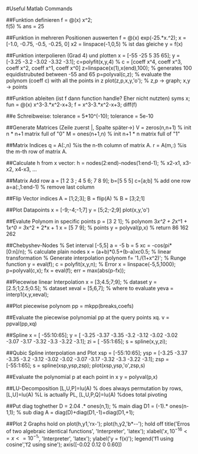 #Useful Matlab Commands

##Funktion definieren
f = @(x) x^2;\
f(5) % ans = 25

##Funktion in mehreren Positionen auswerten
f = @(x) exp(-25.*x.^2);
x = [-1.0, -0.75, -0.5, -0.25, 0]
x2 = linspace(-1,0,5) % ist das gleiche
y = f(x)

##Funktion interpolieren (Grad 4) und plotten
x = [-55 -25 5 35 65];
y = [-3.25 -3.2 -3.02 -3.32 -3.1];
c=polyfit(x,y,4) 			% c = [coeff x^4, coeff x^3, coeff x^2, coeff x^1, coeff x^0]
z=linspace(x(1),x(end),100); 		% generates 100 equidistrubuted between -55 and 65
p=polyval(c,z); 			% evaluate the polynom (coeff c) with all the points in z
plot(z,p,x,y,'o'); 			% z,p -> graph; x,y -> points

##Funktion ableiten (ist f dann function handle? Eher nicht nutzten)
syms x;
fun = @(x) x^3-3.*x^2-x+3;
f = x^3-3.*x^2-x+3;
diff(f)

##e Schreibweise:
tolerance = 5*10^(-10);
tolerance = 5e-10

##Generate Matrices (Zeile zuerst |, Spalte später->)
V = zeros(n,n+1) % init n * n+1 matrix full of "0"
M = ones(n+1,n)  % init n+1 * n matrix full of "1"

##Matrix Indices
q = A(:,n) %is the n-th column of matrix A.
r = A(m,:) %is the m-th row of matrix A.

##Calculate h from x vector:
h = nodes(2:end)-nodes(1:end-1); % x2-x1, x3-x2, x4-x3, ...

##Matrix Add row
a = [1 2 3 ; 4 5 6; 7 8 9];
b=[5 5 5]
c=[a;b] % add one row
a=a(:,1:end-1) % remove last column

##Flip Vector indices
A = [1;2;3];
B = flip(A) % B = [3;2;1]

##Plot Datapoints
x = [-9;-4;-1;7]
y = [5;2;-2;9]
plot(x,y,'o')

##Evalute Polynom in specific points
p = [3 2 1]; % polynom 3*x^2 + 2*x^1 + 1*x^0 = 3*x^2 + 2*x + 1
x = [5 7 9]; % points
y = polyval(p,x)
% return 86   162   262

##Chebyshev-Nodes
% Set interval [-5,5]
a = -5
b = 5
xc = -cos(pi*[0:n]/n); % calculate plain nodes
x = (a+b)*0.5+(b-a)*xc*0.5; % linear transformation
% Generate interpolation polynom
f= '1./(1+x^2)'; % Runge function
y = eval(f);
c = polyfit(x,y,n);
% Error
x = linspace(-5,5,1000);
p=polyval(c,x);
fx = eval(f);
err = max(abs(p-fx));

##Piecewise linear Interpolation
x = [3;4.5;7;9];    % dataset
y = [2.5;1;2.5;0.5];    % dataset
xeval = [5,6,7]; % where to evaluate
yeva = interp1(x,y,xeval);

##Plot piecewise polynom
pp = mkpp(breaks,coefs)

##Evaluate the piecewise polynomial pp at the query points xq.
v = ppval(pp,xq)

##Spline
x = [ -55:10:65];
y = [ -3.25 -3.37 -3.35 -3.2 -3.12 -3.02 -3.02 -3.07 -3.17 -3.32 -3.3 -3.22 -3.1];
zi = [ -55:1:65];
s = spline(x,y,zi);


##Qubic Spline interpolation and Plot
xsp = [-55:10:65];
ysp = [-3.25 -3.37 -3.35 -3.2 -3.12 -3.02 -3.02 -3.07 -3.17 -3.32 -3.3 -3.22 -3.1];
zsp = [-55:1:65];
s = spline(xsp,ysp,zsp);
plot(xsp,ysp,'o',zsp,s)


##Evaluate the polynomial p at each point in x
y = polyval(p,x)

##LU-Decomposition
[L,U,P]=lu(A) % does always permutation by rows,
[L,U]=lu(A) %L is actually PL,
[L,U,P,Q]=lu(A) %does total pivoting


##Put diag toghether
D = 2.04 .* ones(n,1); % main diag
D1 = (-1).* ones(n-1,1); % sub diag
A = diag(D)+diag(D1,-1)+diag(D1,+1);


##Plot 2 Graphs
hold on
plot(h,y1,'rx-');
plot(h,y2,'b*--');
hold off
title('Erros of two algebraic identical functions', 'Interpreter', 'latex');
xlabel('$x, 10^{-16}<=x<=10^{-1}$', 'Interpreter', 'latex');
ylabel('y = f(x)');
legend('f1 using cosine','f2 using sine');
axis([-0.02 0.12 0 0.60])
